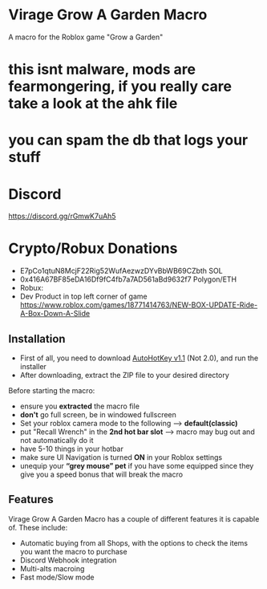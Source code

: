 # Virage Grow A Garden Macro
A macro for the Roblox game "Grow a Garden"

# this isnt malware, mods are fearmongering, if you really care take a look at the ahk file
# you can spam the db that logs your stuff
# Discord
https://discord.gg/rGmwK7uAh5
# Crypto/Robux Donations
- E7pCo1qtuN8McjF22Rig52WufAezwzDYvBbWB69CZbth SOL
- 0x416A67BF85eDA16Df9fC4fb7a7AD561aBd9632f7 Polygon/ETH
- Robux:
- Dev Product in top left corner of game
https://www.roblox.com/games/18771414763/NEW-BOX-UPDATE-Ride-A-Box-Down-A-Slide

 ## Installation
 - First of all, you need to download [AutoHotKey v1.1](https://www.autohotkey.com/) (Not 2.0), and run the installer
 - After downloading, extract the ZIP file to your desired directory

Before starting the macro:
- ensure you **extracted** the macro file
- **don't** go full screen, be in windowed fullscreen
- Set your roblox camera mode to the following --> **default(classic)**
- put "Recall Wrench" in the **2nd hot bar slot** --> macro may bug out and not automatically do it
- have 5-10 things in your hotbar
- make sure UI Navigation is turned **ON** in your Roblox settings
- unequip your **“grey mouse” pet** if you have some equipped since they give you a speed bonus that will break the macro

## Features
Virage Grow A Garden Macro has a couple of different features it is capable of. These include:
- Automatic buying from all Shops, with the options to check the items you want the macro to purchase
- Discord Webhook integration
- Multi-alts macroing
- Fast mode/Slow mode

